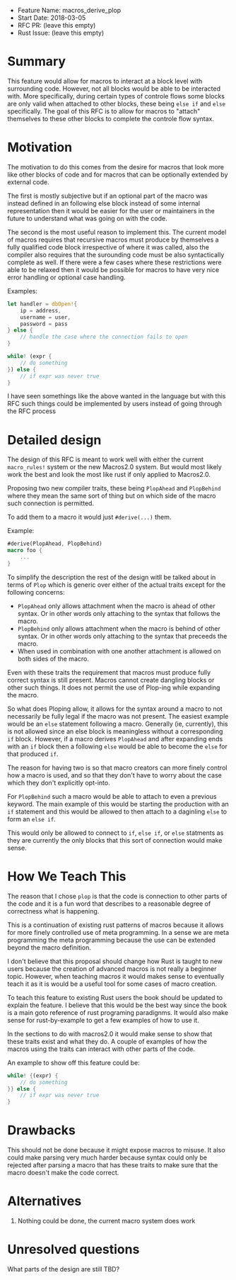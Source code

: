- Feature Name: macros_derive_plop
- Start Date: 2018-03-05
- RFC PR: (leave this empty)
- Rust Issue: (leave this empty)

# Summary
[summary]: #summary

This feature would allow for macros to interact at a block level with surrounding code. However, not all blocks would be able to be interacted with. More specifically, during certain types of controle flows some blocks are only valid when attached to other blocks, these being `else if` and `else` specifically. The goal of this RFC is to allow for macros to "attach" themselves to these other blocks to complete the controle flow syntax.

# Motivation
[motivation]: #motivation

The motivation to do this comes from the desire for macros that look more like other blocks of code and for macros that can be optionally extended by external code.

The first is mostly subjective but if an optional part of the macro was instead defined in an following else block instead of some internal representation then it would be easier for the user or maintainers in the future to understand what was going on with the code.

The second is the most useful reason to implement this. The current model of macros requires that recursive macros must produce by themselves a fully qualified code block irrespective of where it was called, also the compiler also requires that the surounding code must be also syntactically complete as well.
If there were a few cases where these restrictions were able to be relaxed then it would be possible for macros to have very nice error handling or optional case handling.

Examples:

```rust
let handler = dbOpen!{
    ip = address,
    username = user,
    password = pass
} else {
    // handle the case where the connection fails to open
}
```

```rust
while! (expr {
    // do something
}) else {
    // if expr was never true
}
```

I have seen somethings like the above wanted in the language but with this RFC such things could be implemented by users instead of going through the RFC process

# Detailed design
[design]: #detailed-design

The design of this RFC is meant to work well with either the current `macro_rules!` system or the new Macros2.0 system. But would most likely work the best and look the most like rust if only applied to Macros2.0.

Proposing two new compiler traits, these being `PlopAhead` and `PlopBehind` where they mean the same sort of thing but on which side of the macro such connection is permitted.

To add them to a macro it would just `#derive(...)` them.

Example:

```rust
#derive(PlopAhead, PlopBehind)
macro foo {
    ...
}
```

To simplify the description the rest of the design witll be talked about in terms of `Plop` which is generic over either of the actual traits except for the following concerns:
* `PlopAhead` only allows attachment when the macro is ahead of other syntax. Or in other words only attaching to the syntax that follows the macro.
* `PlopBehind` only allows attachment when the macro is behind of other syntax. Or in other words only attaching to the syntax that preceeds the macro.
* When used in combination with one another attachment is allowed on both sides of the macro.

Even with these traits the requirement that macros must produce fully correct syntax is still present. Macros cannot create dangling blocks or other such things. It does not permit the use of Plop-ing while expanding the macro.

So what does Ploping allow, it allows for the syntax around a macro to not necessarily be fully legal if the macro was not present. The easiest example would be an `else` statement following a macro. Generally (ie, currently), this is not allowed since an else block is meaningless without a corresponding `if` block. However, if a macro derives `PlopAhead` and after expanding ends with an `if` block then a following `else` would be able to become the `else` for that produced `if`.

The reason for having two is so that macro creators can more finely control how a macro is used, and so that they don't have to worry about the case which they don't explicitly opt-into. 

For `PlopBehind` such a macro would be able to attach to even a previous keyword. The main example of this would be starting the production with an `if` statement and this would be allowed to then attach to a daginling `else` to form an `else if`.

This would only be allowed to connect to `if`, `else if`, or `else` statments as they are currently the only blocks that this sort of connection would make sense.

# How We Teach This
[how-we-teach-this]: #how-we-teach-this

The reason that I chose `plop` is that the code is connection to other parts of the code and it is a fun word that describes to a reasonable degree of correctness what is happening.

This is a continuation of existing rust patterns of macros because it allows for more finely controlled use of meta programming. In a sense we are meta programming the meta programming because the use can be extended beyond the macro definition.

I don't believe that this proposal should change how Rust is taught to new users because the creation of advanced macros is not really a beginner topic. However, when teaching macros it would makes sense to eventually teach it as it is would be a useful tool for some cases of macro creation.

To teach this feature to existing Rust users the book should be updated to explain the feature. I believe that this would be the best way since the book is a main goto reference of rust programing paradignms. It would also make sense for rust-by-example to get a few examples of how to use it.

In the sections to do with macros2.0 it would make sense to show that these traits exist and what they do. A couple of examples of how the macros using the traits can interact with other parts of the code.

An example to show off this feature could be:

```rust
while! {(expr) {
    // do something
}} else {
    // if expr was never true
}
```

# Drawbacks
[drawbacks]: #drawbacks

This should not be done because it might expose macros to misuse. It also could make parsing very much harder because syntax could only be rejected after parsing a macro that has these traits to make sure that the macro doesn't make the code correct.

# Alternatives
[alternatives]: #alternatives

1. Nothing could be done, the current macro system does work

# Unresolved questions
[unresolved]: #unresolved-questions

What parts of the design are still TBD?
